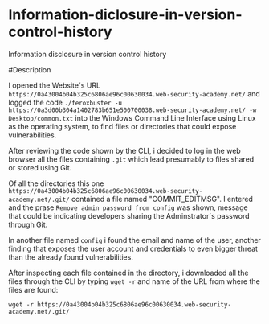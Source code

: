 # Information-diclosure-in-version-control-history
Information disclosure in version control history

#Description

I opened the Website´s URL `https://0a43004b04b325c6806ae96c00630034.web-security-academy.net/` and logged the code `./feroxbuster -u https://0a3d00b304a1402783b651e500700038.web-security-academy.net/ -w Desktop/common.txt` into the Windows Command Line Interface using Linux as the operating system, to find files or directories that could expose vulnerabilities.

After reviewing the code shown by the CLI, i decided to log in the web browser all the files containing `.git` which lead presumably to files shared or stored using Git. 

Of all the directories this one `https://0a43004b04b325c6806ae96c00630034.web-security-academy.net/.git/` contained a file named "COMMIT_EDITMSG". I entered and the prase `Remove admin password from config` was shown, message that could be indicating developers sharing the Adminstrator´s password through Git.

In another file named `config` i found the email and name of the user, another finding that exposes the user account and credentials to even bigger threat than the already found vulnerabilities.

After inspecting each file contained in the directory, i downloaded all the files through the CLI by typing `wget -r` and name of the URL from where the files are found:

`wget -r https://0a43004b04b325c6806ae96c00630034.web-security-academy.net/.git/`




